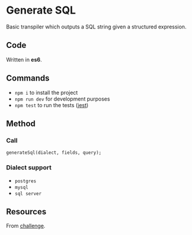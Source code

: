 # Generate SQL

Basic transpiler which outputs a SQL string given a structured expression.

## Code

Written in __es6__.

## Commands

- `npm i` to install the project
- `npm run dev` for development purposes
- `npm test` to run the tests ([jest](https://jestjs.io/))

## Method

### Call

```
generateSql(dialect, fields, query);
```

### Dialect support

- `postgres`
- `mysql`
- `sql server`

## Resources

From [challenge](https://gist.github.com/salsakran/73eabd4943eccc397a2af618789a197a).